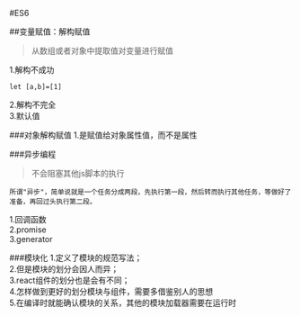 #ES6

##变量赋值：解构赋值
>从数组或者对象中提取值对变量进行赋值

1.解构不成功   
```
let [a,b]=[1]
```
2.解构不完全  
3.默认值  



###对象解构赋值
1.是赋值给对象属性值，而不是属性

###异步编程
>不会阻塞其他js脚本的执行

```
所谓"异步"，简单说就是一个任务分成两段，先执行第一段，然后转而执行其他任务，等做好了准备，再回过头执行第二段。
```

1.回调函数  
2.promise  
3.generator  

###模块化
1.定义了模块的规范写法；  
2.但是模块的划分会因人而异；  
3.react组件的划分也是会有不同；  
4.怎样做到更好的划分模块与组件，需要多借鉴别人的思想  
5.在编译时就能确认模块的关系，其他的模块加载器需要在运行时  